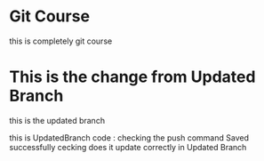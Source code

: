 # Git Course 
this is completely git course 

# This is the change from Updated Branch 
this is the updated branch 

this is UpdatedBranch code :
checking the push command 
Saved successfully cecking does it update correctly in Updated Branch 


